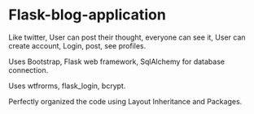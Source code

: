 # Flask-blog-application
Like twitter, User can post their thought, everyone can see it,
User can create account, Login, post, see profiles.

Uses Bootstrap, Flask web framework, SqlAlchemy for database
connection.

Uses wtfrorms, flask_login, bcrypt.

Perfectly organized the code using Layout Inheritance and
Packages.
